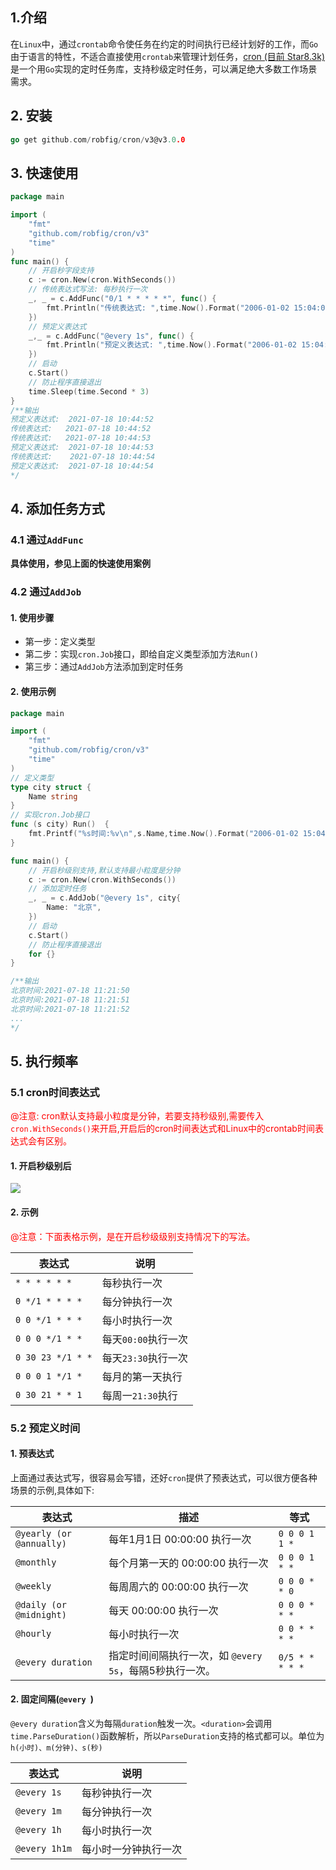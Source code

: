 ## 1.介绍

在`Linux`中，通过`crontab`命令使任务在约定的时间执行已经计划好的工作，而`Go`由于语言的特性，不适合直接使用`crontab`来管理计划任务，[cron (目前 Star8.3k)](https://github.com/robfig/cron)是一个用`Go`实现的定时任务库，支持秒级定时任务，可以满足绝大多数工作场景需求。

## 2. 安装

```go
go get github.com/robfig/cron/v3@v3.0.0
```

## 3. 快速使用

```go
package main

import (
	"fmt"
	"github.com/robfig/cron/v3"
	"time"
)
func main() {
	// 开启秒字段支持
	c := cron.New(cron.WithSeconds())
	// 传统表达式写法: 每秒执行一次
	_, _ = c.AddFunc("0/1 * * * * *", func() {
		fmt.Println("传统表达式: ",time.Now().Format("2006-01-02 15:04:05"))
	})
	// 预定义表达式
	_,_ = c.AddFunc("@every 1s", func() {
		fmt.Println("预定义表达式: ",time.Now().Format("2006-01-02 15:04:05"))
	})
	// 启动
	c.Start()
	// 防止程序直接退出
	time.Sleep(time.Second * 3)
}
/**输出
预定义表达式:  2021-07-18 10:44:52
传统表达式:   2021-07-18 10:44:52
传统表达式:   2021-07-18 10:44:53
预定义表达式:  2021-07-18 10:44:53
传统表达式:    2021-07-18 10:44:54
预定义表达式:  2021-07-18 10:44:54
*/
```

## 4. 添加任务方式

### 4.1 通过`AddFunc`

**具体使用，参见上面的快速使用案例**

### 4.2 通过`AddJob`

#### 1. 使用步骤

- 第一步：定义类型
- 第二步：实现`cron.Job`接口，即给自定义类型添加方法`Run()`
- 第三步：通过`AddJob`方法添加到定时任务

#### 2. 使用示例

```go
package main

import (
	"fmt"
	"github.com/robfig/cron/v3"
	"time"
)
// 定义类型
type city struct {
	Name string
}
// 实现cron.Job接口
func (s city) Run()  {
	fmt.Printf("%s时间:%v\n",s.Name,time.Now().Format("2006-01-02 15:04:05"))
}

func main() {
	// 开启秒级别支持,默认支持最小粒度是分钟
	c := cron.New(cron.WithSeconds())
	// 添加定时任务
	_, _ = c.AddJob("@every 1s", city{
		Name: "北京",
	})
	// 启动
	c.Start()
	// 防止程序直接退出
	for {}
}

/**输出
北京时间:2021-07-18 11:21:50
北京时间:2021-07-18 11:21:51
北京时间:2021-07-18 11:21:52
...
*/
```



## 5. 执行频率

### 5.1 cron时间表达式

<font color=red>@注意: cron默认支持最小粒度是分钟，若要支持秒级别,需要传入`cron.WithSeconds()`来开启,开启后的cron时间表达式和Linux中的crontab时间表达式会有区别。</font>

#### 1. 开启秒级别后

![](/img/20210824114416.png)



#### 2. 示例

<font color=red>@注意：下面表格示例，是在开启秒级级别支持情况下的写法。</font>

| 表达式            | 说明                |
| ----------------- | ------------------- |
| `* * * * * *`     | 每秒执行一次        |
| `0 */1 * * * *`   | 每分钟执行一次      |
| `0 0 */1 * * *`   | 每小时执行一次      |
| `0 0 0 */1 * *`   | 每天`00:00`执行一次 |
| `0 30 23 */1 * *` | 每天`23:30`执行一次 |
| `0 0 0 1 */1 *`   | 每月的第一天执行    |
| `0 30 21 * * 1`   | 每周一`21:30`执行   |

### 5.2 预定义时间

#### 1. 预表达式

上面通过表达式写，很容易会写错，还好`cron`提供了预表达式，可以很方便各种场景的示例,具体如下:

| 表达式                   | 描述                                                    | 等式            |
| ------------------------ | ------------------------------------------------------- | --------------- |
| `@yearly (or @annually)` | 每年1月1日 00:00:00 执行一次                            | `0 0 0 1 1 *`   |
| `@monthly`               | 每个月第一天的 00:00:00 执行一次                        | `0 0 0 1 * *`   |
| `@weekly`                | 每周周六的 00:00:00 执行一次                            | `0 0 0 * * 0`   |
| `@daily (or @midnight)`  | 每天 00:00:00 执行一次                                  | `0 0 0 * * *`   |
| `@hourly`                | 每小时执行一次                                          | `0 0 * * * *`   |
| `@every duration`        | 指定时间间隔执行一次，如 `@every 5s`，每隔5秒执行一次。 | `0/5 * * * * *` |

#### 2. 固定间隔(`@every `)

`@every duration`含义为每隔`duration`触发一次。`<duration>`会调用`time.ParseDuration()`函数解析，所以`ParseDuration`支持的格式都可以。单位为`h(小时)、m(分钟)、s(秒)`

| 表达式        | 说明                 |
| ------------- | -------------------- |
| `@every 1s`   | 每秒钟执行一次       |
| `@every 1m`   | 每分钟执行一次       |
| `@every 1h`   | 每小时执行一次       |
| `@every 1h1m` | 每小时一分钟执行一次 |